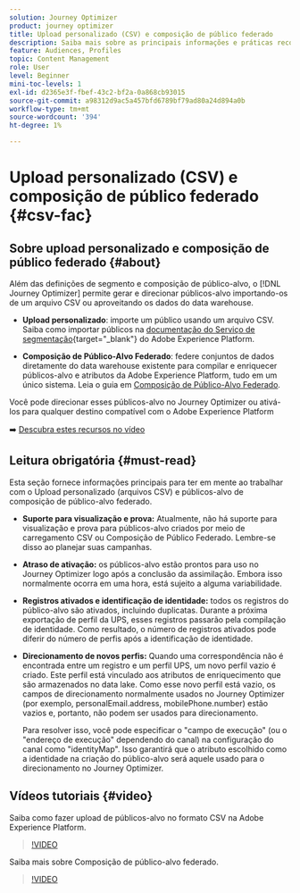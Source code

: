 ```yaml
---
solution: Journey Optimizer
product: journey optimizer
title: Upload personalizado (CSV) e composição de público federado
description: Saiba mais sobre as principais informações e práticas recomendadas ao trabalhar com uploads personalizados (CSV) e públicos-alvo de composição de público federado.
feature: Audiences, Profiles
topic: Content Management
role: User
level: Beginner
mini-toc-levels: 1
exl-id: d2365e3f-fbef-43c2-bf2a-0a868cb93015
source-git-commit: a98312d9ac5a457bfd6789bf79ad80a24d894a0b
workflow-type: tm+mt
source-wordcount: '394'
ht-degree: 1%

---
```


# Upload personalizado (CSV) e composição de público federado {#csv-fac}

## Sobre upload personalizado e composição de público federado {#about}

Além das definições de segmento e composição de público-alvo, o [!DNL Journey Optimizer] permite gerar e direcionar públicos-alvo importando-os de um arquivo CSV ou aproveitando os dados do data warehouse.

* **Upload personalizado**: importe um público usando um arquivo CSV. Saiba como importar públicos na [documentação do Serviço de segmentação](https://experienceleague.adobe.com/en/docs/experience-platform/segmentation/ui/audience-portal#import-audience){target="_blank"} do Adobe Experience Platform.

* **Composição de Público-Alvo Federado**: federe conjuntos de dados diretamente do data warehouse existente para compilar e enriquecer públicos-alvo e atributos da Adobe Experience Platform, tudo em um único sistema. Leia o guia em [Composição de Público-Alvo Federado](https://experienceleague.adobe.com/pt-br/docs/federated-audience-composition/using/home).

Você pode direcionar esses públicos-alvo no Journey Optimizer ou ativá-los para qualquer destino compatível com o Adobe Experience Platform

➡️ [Descubra estes recursos no vídeo](#video)

## Leitura obrigatória {#must-read}

Esta seção fornece informações principais para ter em mente ao trabalhar com o Upload personalizado (arquivos CSV) e públicos-alvo de composição de público-alvo federado.

* **Suporte para visualização e prova:** Atualmente, não há suporte para visualização e prova para públicos-alvo criados por meio de carregamento CSV ou Composição de Público Federado. Lembre-se disso ao planejar suas campanhas.

* **Atraso de ativação:** os públicos-alvo estão prontos para uso no Journey Optimizer logo após a conclusão da assimilação. Embora isso normalmente ocorra em uma hora, está sujeito a alguma variabilidade.

* **Registros ativados e identificação de identidade:** todos os registros do público-alvo são ativados, incluindo duplicatas. Durante a próxima exportação de perfil da UPS, esses registros passarão pela compilação de identidade. Como resultado, o número de registros ativados pode diferir do número de perfis após a identificação de identidade.

* **Direcionamento de novos perfis:** Quando uma correspondência não é encontrada entre um registro e um perfil UPS, um novo perfil vazio é criado. Este perfil está vinculado aos atributos de enriquecimento que são armazenados no data lake. Como esse novo perfil está vazio, os campos de direcionamento normalmente usados no Journey Optimizer (por exemplo, personalEmail.address, mobilePhone.number) estão vazios e, portanto, não podem ser usados para direcionamento.

  Para resolver isso, você pode especificar o &quot;campo de execução&quot; (ou o &quot;endereço de execução&quot; dependendo do canal) na configuração do canal como &quot;identityMap&quot;. Isso garantirá que o atributo escolhido como a identidade na criação do público-alvo será aquele usado para o direcionamento no Journey Optimizer.

## Vídeos tutoriais {#video}

Saiba como fazer upload de públicos-alvo no formato CSV na Adobe Experience Platform.

>[!VIDEO](https://video.tv.adobe.com/v/3421714?quality=12)

Saiba mais sobre Composição de público-alvo federado.

>[!VIDEO](https://video.tv.adobe.com/v/3432261?quality=12)
